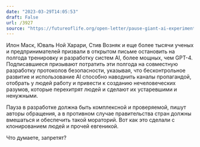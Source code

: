 ```yaml
---
date: "2023-03-29T14:05:53"
draft: False
url: /3927
source: "https://futureoflife.org/open-letter/pause-giant-ai-experiments/"
---
```


Илон Маск, Юваль Ной Харари, Стив Возняк и еще более тысячи ученых и предпринимателей призвали в открытом письме остановить на полгода тренировку и разработку систем AI, более мощных, чем GPT-4. Подписавшиеся призывают потратить эти полгода на совместную разработку протоколов безопасности, указывая, что бесконтрольное развитие и использование AI способно наводнить каналы пропагандой, отобрать у людей работу и привести к созданию нечеловеческих разумов, которые перехитрят людей и сделают их устаревшими и ненужными. 

Пауза в разработке должна быть комплексной и проверяемой, пишут авторы обращения, а в противном случае правительства стран должны вмешаться и обеспечить такой мораторий. Вот как это сделали с клонированием людей и прочей евгеникой.

Что думаете, запретят?
